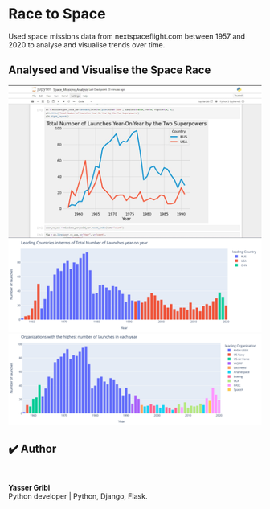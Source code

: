 # Race to Space

Used space missions data from nextspaceflight.com between 1957 and 2020 to analyse and visualise trends over time.

## Analysed and Visualise the Space Race

![Cold_War_Rivalry](Cold_War_Rivalry.JPG)
![leading_country](img/leading_country.svg)
![leading_Organization](img/leading_Organization.svg)

## ✔️ Author

<img style="border-radius: 50%;" src="https://github.com/yassergribi.png" width="100px;" alt=""/>
<br>
  
<p>
<b>Yasser Gribi</b><br>Python developer | Python, Django, Flask.</p>



